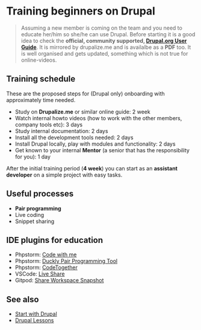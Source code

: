 # Training beginners on Drupal

> Assuming a new member is coming on the team and you need to educate her/him so she/he can use Drupal.
> Before starting it is a good idea to check the **official, community supported, [Drupal.org User Guide](https://www.drupal.org/project/user_guide)**. 
> It is mirrored by drupalize.me and is availalbe as a **PDF** too. It is well organised and gets updated, something which is not true for online-videos.

## Training schedule

These are the proposed steps for (Drupal only) onboarding with approximately time needed.

- Study on **Drupalize.me** or similar online guide: 2 week
- Watch internal howto videos (how to work with the other members, company tools etc): 3 days
- Study internal documentation: 2 days
- Install all the development tools needed: 2 days
- Install Drupal locally, play with modules and functionality: 2 days
- Get known to your internal **Mentor** (a senior that has the responsibility for you): 1 day

After the initial training period (**4 week**) you can start as an **assistant developer** on a simple project with easy tasks.

## Useful processes

- **Pair programming**
- Live coding
- Snippet sharing

## IDE plugins for education

- Phpstorm: [Code with me](https://www.jetbrains.com/help/phpstorm/code-with-me.html)
- Phpstorm: [Duckly Pair Programming Tool](https://plugins.jetbrains.com/plugin/14919-duckly-pair-programming-tool)
- Phpstorm: [CodeTogether](https://plugins.jetbrains.com/plugin/14225-codetogether)
- VSCode: [Live Share](https://visualstudio.microsoft.com/services/live-share)
- Gitpod: [Share Workspace Snapshot](https://www.gitpod.io/docs/configure/workspaces/collaboration)

## See also

- [Start with Drupal](start-drupal.md)
- [Drupal Lessons](lessons.md)
